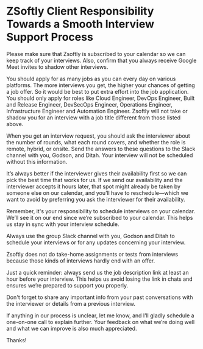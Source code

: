 # ZSoftly Client Responsibility Towards a Smooth Interview Support Process

Please make sure that Zsoftly is subscribed to your calendar so we can keep track of your interviews. Also, confirm that you always receive Google Meet invites to shadow other interviews.

You should apply for as many  jobs as you can every day on various platforms. The more interviews you get, the higher your chances of getting a job offer. So it would be best to put extra effort into the job application. You should only apply for roles like Cloud Engineer, DevOps Engineer, Built and Release Engineer, DevSecOps Engineer, Operations Engineer,  Infrastructure Engineer and Automation Engineer. Zsoftly will not take or shadow you for an interview with a job title different from those listed above.

When you get an interview request, you should ask the interviewer about the number of rounds, what each round covers, and whether the role is remote, hybrid, or onsite. Send the answers to these questions to the Slack channel with you, Godson, and Ditah. Your interview will not be scheduled without this information.

It’s always better if the interviewer gives their availability first so we can pick the best time that works for us. If we send our availability and the interviewer accepts it hours later, that spot might already be taken by someone else on our calendar, and you’ll have to reschedule—which we want to avoid by preferring you ask the interviewer for their availability.

Remember, it's your responsibility to schedule interviews on your calendar. We’ll see it on our end since we’re subscribed to your calendar. This helps us stay in sync with your interview schedule.

Always use the group Slack channel with you, Godson and Ditah to schedule your interviews or for any updates concerning your interview.

Zsoftly does not do take-home assignments or tests from interviews because those kinds of interviews hardly end with an offer.

Just a quick reminder: always send us the job description link at least an hour before your interview. This helps us avoid losing the link in chats and ensures we’re prepared to support you properly.

Don't forget to share any important info from your past conversations with the interviewer or details from a previous interview.

If anything in our process is unclear, let me know, and I’ll gladly schedule a one-on-one call to explain further. Your feedback on what we’re doing well and what we can improve is also much appreciated.

Thanks!
